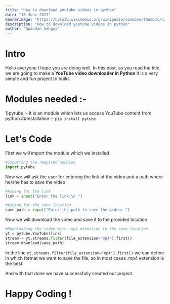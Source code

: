 ```yaml
---
title: "How to download youtube videos in python"
date: "18 June 2023"
bannerImage: "https://upload.wikimedia.org/wikipedia/commons/thumb/c/c3/Python-logo-notext.svg/1200px-Python-logo-notext.svg.png"
description: "How to download youtube videos in python"
author: "Spandan Sehgal"
---
```


# Intro

Hello everyone I hope you are doing well.
In this post, as you read the title we are going to make a **YouTube video downloader in Python** it is a very simple and fun project to build.

# Modules needed :-

1)pytube :- it is an module which lets us access YouTube content from python 
##Installation :-
`pip install pytube`

# Let's Code

First we will import the module which we installed
```python
#Importing the required modules
import pytube
```
Now we will ask the user for entering the link of the video and a path where he/she has to save the video
```python
#Asking for the link
link = input("Enter the link:\n ")

#Asking for the save location
save_path = input("Enter the path to save the video: ")
```
Now we will download the video and save it to the provided location
```python
#Downloading the video with .mp4 extension to the save location
yt = pytube.YouTube(link)
stream = yt.streams.filter(file_extension='mp4').first()
stream.download(save_path)
```
In the line `yt.streams.filter(file_extension='mp4').first()` we can define in which format we want to save the file, so in most cases .mp4 extension is the best.

And with that done we have successfully created our project.



# Happy Coding !